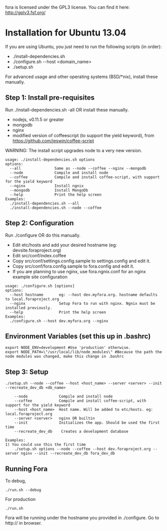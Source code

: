 fora is licensed under the GPL3 license.
You can find it here: http://gplv3.fsf.org/


Installation for Ubuntu 13.04
=============================
If you are using Ubuntu, you just need to run the following scripts (in order):
- ./install-dependencies.sh
- ./configure.sh --host <domain_name>
- ./setup.sh

For advanced usage and other operating systems (BSD/*nix), install these manually.


Step 1: Install pre-requisites
------------------------------
Run ./install-dependencies.sh -all OR install these manually.
- nodejs, v0.11.5 or greater
- mongodb
- nginx
- modified version of coffeescript (to support the yield keyword), from https://github.com/jeswin/coffee-script

WARNING: The install script upgrades node to a very new version.

```
usage: ./install-dependencies.sh options
options:
  --all               Same as --node --coffee --nginx --mongodb
  --node              Compile and install node
  --coffee            Compile and install coffee-script, with support for the yield keyword
  --nginx             Install ngnix
  --mongodb           Install MongoDb
  --help              Print the help screen
Examples:
  ./install-dependencies.sh --all
  ./install-dependencies.sh --node --coffee
```


Step 2: Configuration
---------------------
Run ./configure OR do this manually.
- Edit etc/hosts and add your desired hostname (eg: devsite.foraproject.org)
- Edit src/conf/index.coffee
- Copy src/conf/settings.config.sample to settings.config and edit it.
- Copy src/conf/fora.config.sample to fora.config and edit it.
- If you are planning to use nginx, use fora.ngnix.conf for an nginx example site configuration

```
usage: ./configure.sh [options]
options:
  --host hostname       eg: --host dev.myfora.org. hostname defaults to local.foraproject.org
  --nginx               Setup Fora to run with nginx. Ngnix must be installed previously.
  --help                Print the help screen
Examples:
  ./configure.sh --host dev.myfora.org --nginx
```


Environment Variables (set this up in .bashrc)
-----------------------------------------
```
export NODE_ENV=development #Use 'production' otherwise.
export NODE_PATH=\"/usr/local/lib/node_modules\" #Because the path the node modules was changed, make this change in .bashrc  
```


Step 3: Setup
-------------
```
./setup.sh --node --coffee --host <host_name> --server <server> --init --recreate_dev_db <db_name>

    --node              Compile and install node
    --coffee            Compile and install coffee-script, with support for the yield keyword
    --host <host_name>  Host name. Will be added to etc/hosts. eg: local.foraproject.org
    --server <server>   nginx OR builtin
    --init              Initializes the app. Should be used the first time
    --recreate_dev_db    Creates a development database
    
Examples:
1) You could use this the first time
    ./setup.sh options --node --coffee --host dev.foraproject.org --server nginx --init --recreate_dev_db fora_dev_db
```


Running Fora
------------
To debug,
```
./run.sh --debug
```

For production

```
./run.sh
```

Fora will be running under the hostname you provided in ./configure. Go to http://<hostname> in browser.


